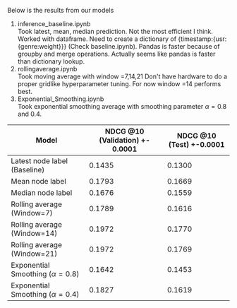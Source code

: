 Below is the results from our models

1. inference_baseline.ipynb\
        Took latest, mean, median prediction. Not the most efficient I think. Worked with dataframe. Need to create a dictionary of {timestamp:{usr:{genre:weight}}} (Check baseline.ipynb). Pandas is faster because of groupby and merge operations. Actually seems like pandas is faster than dictionary lookup.
2. rollingaverage.ipynb\
        Took moving average with window =7,14,21
        Don't have hardware to do a proper gridlike hyperparameter tuning. For now window =14 performs best.
3. Exponential_Smoothing.ipynb\
        Took exponential smoothing average with smoothing parameter $\alpha=0.8$ and $0.4$.

| Model   | NDCG @10 (Validation) +- 0.0001 | NDCG @10 (Test) +-0.0001
| -------- | ------- | ------- |
| Latest node label (Baseline)  | 0.1435   | 0.1300
| Mean node label | 0.1793    | 0.1669
| Median node label    | 0.1676    | 0.1559
| Rolling average (Window=7)    | 0.1789    | 0.1616
| Rolling average (Window=14)    | 0.1972   | 0.1770
| Rolling average (Window=21)    | 0.1972   | 0.1769
| Exponential Smoothing ($\alpha=0.8$)    | 0.1642   | 0.1453
| Exponential Smoothing ($\alpha=0.4$)    | 0.1827   | 0.1619
